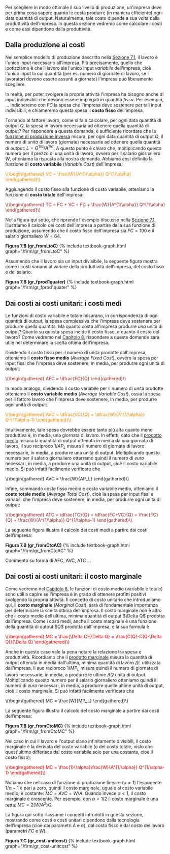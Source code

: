 


Per scegliere in modo ottimale il suo livello di produzione, un'impresa deve per prima cosa sapere quanto le costa produrre (in maniera efficiente) ogni data quantità di output. Naturalmente, tale costo dipende a sua volta dalla produttività dell'impresa. In questa sezione vedremo come calcolare i costi e come essi dipendono dalla produttività.





<h2>Dalla produzione ai costi</h2>

Nel semplice modello di produzione descritto nella <a href="{{ site.baseurl }}/it/I/7/1">Sezione 7.1</a>, il lavoro è l'unico input necessario all'impresa. Più precisamente, quello che ipotizziamo è che il lavoro sia l'unico input <i>variabile</i> dell'impresa, cioè l'unico input la cui quantità (per es. numero di giornate di lavoro, se i lavoratori devono essere assunti a giornate) l'impresa può liberamente scegliere. 

In realtà, per poter svolgere la propria attività l'impresa ha bisogno anche di input indivisibili che devono essere impiegati in quantità <i>fissa</i>. Per esempio, ... Indicheremo con $FC$ la spesa che l'impresa deve sostenere per tali input indivisibili, e chiameremo questa spesa il <b>costo fisso</b> dell'impresa.

Tornando al fattore lavoro, come si fa a calcolare, per ogni data quantità di output $Q$, la spesa in lavoro necessaria ad ottenere quella quantità di output? Per rispondere a questa domanda, è sufficiente ricordare che la <a href="{{ site.baseurl }}/it/I/7/1#SUBSEC_prod4">funzione di produzione inversa</a> misura, per ogni data quantità di output $Q$, il numero di <i>unità</i> di lavoro (giornate) necessarie ad ottenere quella quantità di output: $L=Q^{1/\alpha}/A^{1/\alpha}$. A questo punto è chiaro che, moltiplicando questo numero per il prezzo di una unità di lavoro, ovvero per il salario giornaliero $W$, otteniamo la risposta alla nostra domanda. Abbiamo così definito la 
funzione di <b>costo variabile</b> (<i>Variable Cost</i>) dell'impresa:

<p><span style="color: Darkorange;">
\(\begin{gathered}
 VC = \frac{W}{A^{1/\alpha}} Q^{1/\alpha}
\end{gathered}\)
</span></p>

Aggiungendo il costo fisso alla funzione di costo variabile, otteniamo la funzione di <b>costo totale</b> dell'impresa:

<p><span style="color: Brown;">
\(\begin{gathered}
 TC = FC + VC = FC + \frac{W}{A^{1/\alpha}} Q^{1/\alpha}
\end{gathered}\)
</span></p>

Nella figura qui sotto, che riprende l'esempio discusso nella <a href="{{ site.baseurl }}/it/I/7/1">Sezione 7.1</a>, illustriamo il calcolo dei costi dell'impresa a partire dalla sua funzione di produzione, assumendo che il costo fisso dell'impresa sia $FC=100$ e il salario giornaliero $W=64$. 


<a id="gr_fromLtoC"><strong>Figura 7.B (gr_fromLtoC)</strong></a>
{% include textbook-graph.html graph="/firm/gr_fromLtoC" %}

Assumendo che il lavoro sia un input divisibile, la seguente figura mostra come i costi variano al variare della produttività dell'impresa, del costo fisso e del salario.


<a id="gr_fprod1quater"><strong>Figura 7.B (gr_fprod1quater)</strong></a>
{% include textbook-graph.html graph="/firm/gr_fprod1quater" %}




















<h2>Dai costi ai costi unitari: i costi medi</h2>
Le funzioni di costo variabile e totale misurano, in corrispondenza di ogni quantità di output, la spesa complessiva  che l'impresa deve sostenere per produrre quella quantità. Ma quanto costa all'impresa produrre <i>una</i> unità di output? Quanto su questa spesa incide il costo fisso, e quanto il costo del lavoro? Come vedremo nel <a href="{{ site.baseurl }}/it/I/8">Capitolo 8</a>, rispondere a queste domande sarà utile nel determinare la scelta ottima dell'impresa.

Dividendo il costo fisso per il numero di unità prodotte dall'impresa, otteniamo il <b>costo fisso medio</b> (<i>Average Fixed Cost</i>), ovvero la spesa per input fissi che l'impresa deve sostenere, in media, per produrre ogni unità di output: 

<p><span style="color: Brown;">
\(\begin{gathered}
 AFC = \dfrac{FC}{Q}
\end{gathered}\)
</span></p>

In modo analogo, dividendo il costo variabile per il numero di unità prodotte otteniamo il <b>costo variabile medio</b> (<i>Average Variable Cost</i>), ossia la spesa per il fattore lavoro che l'impresa deve sostenere, in media, per produrre ogni unità di output:

<p><span style="color: Darkorange;">
\(\begin{gathered}
 AVC = \dfrac{VC}{Q} = \dfrac{W}{A^{1/\alpha}} Q^{1/\alpha-1}
\end{gathered}\)
</span></p>

Intuitivamente, tale spesa dovrebbe essere tanto più alta quanto meno produttiva è, in media, una giornata di lavoro. In effetti, dato che il <a href="{{ site.baseurl }}/it/I/7/1#SUBSEC_AP">prodotto medio</a> misura la quantità di output ottenuta in media da una giornata di lavoro, il suo reciproco $1/AP_L$ misura il numero di giornate di lavoro necessarie, in media, a produrre una unità di output. Moltiplicando questo numero per il salario giornaliero otterremo quindi  il numero di <i>euro</i> necessari, in media, a produrre una unità di output, cioè il costo variabile medio. Si può infatti facilmente verificare che

<p>
\(\begin{gathered}
 AVC = \frac{W}{AP_L}
\end{gathered}\)
</p>

Infine, sommando costo fisso medio e costo variabile medio, otteniamo il <b>costo totale medio</b> (<i>Average Total Cost</i>), cioè la spesa per input fissi e variabili che l'impresa deve sostenere, in media, per produrre ogni unità di output:

<p><span style="color: Brown;">
\(\begin{gathered}
 ATC = \dfrac{TC}{Q} = \dfrac{FC+VC}{Q} = \frac{FC}{Q} + \frac{W}{A^{1/\alpha}} Q^{1/\alpha-1}
\end{gathered}\)
</span></p>


La seguente figura illustra il calcolo dei costi medi a partire dai costi dell'impresa: 

<a id="gr_fromCtoAC"><strong>Figura 7.B (gr_fromCtoAC)</strong></a>
{% include textbook-graph.html graph="/firm/gr_fromCtoAC" %}


Commento su forma di AFC, AVC, ATC ...























<h2>Dai costi ai costi unitari: il costo marginale</h2>
Come vedremo nel <a href="{{ site.baseurl }}/it/I/8">Capitolo 8</a>, le funzioni di costo medio (variabile e totale) sono utili a capire se l'impresa è in grado di ottenere profitti positivi svolgendo la propria attività. Il concetto di costo unitario che introduciamo qui, il <b>costo marginale</b> (<i>Marginal Cost</i>), sarà di fondamentale importanza per determinare la scelta ottima dell'impresa. Il costo marginale non è altro che il costo medio dell’ultima, minima quantità di output $\Delta Q$ prodotta dall’impresa. Come i costi medi, anche il costo marginale è una funzione della quantità di output $Q$ prodotta dall'impresa, e la sua formula è

<p><span style="color: Red;">
\(\begin{gathered}
 MC = \frac{\Delta C}{\Delta Q} = \frac{C(Q)-C(Q-\Delta Q)}{\Delta Q}
\end{gathered}\)
</span></p>

Anche in questo caso vale la pena notare la relazione tra spesa e produttività. Ricordiamo che il <a href="{{ site.baseurl }}/it/I/7/1#SUBSEC_MP">prodotto marginale</a> misura la quantità di output ottenuta in media dall'ultima, minima quantità di lavoro $\Delta L$ utilizzata dall'impresa. Il suo reciproco $1/MP_L$ misura quindi il numero di giornate di lavoro necessarie, in media, a produrre le ultime $\Delta Q$ unità di output. Moltiplicando questo numero per il salario giornaliero otteniamo quindi il numero di <i>euro</i> necessari, in media, a produrre quelle ultime unità di output, cioè il costo marginale. Si può infatti facilmente verificare che

<p>
\(\begin{gathered}
 MC = \frac{W}{MP_L}
\end{gathered}\)
</p>

La seguente figura illustra il calcolo del costo marginale a partire dai costi dell’impresa:

<a id="gr_fromCtoMC"><strong>Figura 7.B (gr_fromCtoMC)</strong></a>
{% include textbook-graph.html graph="/firm/gr_fromCtoMC" %}

Nel caso in cui il lavoro e l'output siano infinitamente divisibili, il costo marginale è la derivata del costo variabile (o del costo totale, visto che quest'ultimo differisce dal costo variabile solo per una costante, cioè il costo fisso):

<p><span style="color: Red;">
\(\begin{gathered}
 MC = \frac{1}{\alpha}\frac{W}{A^{1/\alpha}} Q^{1/\alpha-1}
\end{gathered}\)
</span></p>

Notiamo che nel caso di funzione di produzione lineare ($\alpha=1$) l'esponente $1/\alpha-1$ è pari a zero, quindi il costo marginale, uguale al costo variabile medio, è costante: $MC=AVC=W/A$. Quando invece $\alpha<1$, il costo marginale è crescente. Per esempio, con $\alpha=1/2$ il costo marginale è una retta: $MC=2(W/A^2)Q$.


La figura qui sotto riassume i concetti introdotti in questa sezione, mostrando come costi e costi unitari dipendono dalla tecnologia dell'impresa (cioè dai parametri $A$ e $\alpha$), dal costo fisso e dal costo del lavoro (parametri $FC$ e $W$).

<a id="gr_cost-unitcost"><strong>Figura 7.C (gr_cost-unitcost)</strong></a>
{% include textbook-graph.html graph="/firm/gr_cost-unitcost" %}
















